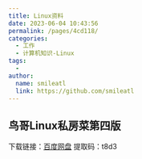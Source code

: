 ```yaml
---
title: Linux资料
date: 2023-06-04 10:43:56
permalink: /pages/4cd118/
categories: 
  - 工作
  - 计算机知识-Linux
tags: 
  - 
author: 
  name: smileatl
  link: https://github.com/smileatl
---
```


## 鸟哥Linux私房菜第四版

下载链接：[百度网盘](https://pan.baidu.com/s/1bwn6EfnydZttmlVNxx4WxQ?pwd=t8d3) 
提取码：t8d3

